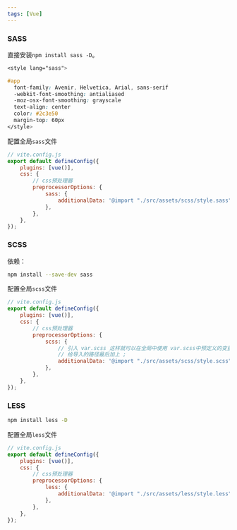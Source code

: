 ```yaml
---
tags: [Vue]
---
```


### SASS

直接安装`npm install sass -D`。

```css
<style lang="sass">

#app
  font-family: Avenir, Helvetica, Arial, sans-serif
  -webkit-font-smoothing: antialiased
  -moz-osx-font-smoothing: grayscale
  text-align: center
  color: #2c3e50
  margin-top: 60px
</style>
```

配置全局`sass`文件

```js
// vite.config.js
export default defineConfig({
	plugins: [vue()],
	css: {
		// css预处理器
		preprocessorOptions: {
			sass: {
				additionalData: '@import "./src/assets/scss/style.sass";',
			},
		},
	},
});
```



### SCSS

依赖：

```bash
npm install --save-dev sass
```

配置全局`scss`文件

```js
// vite.config.js
export default defineConfig({
	plugins: [vue()],
	css: {
		// css预处理器
		preprocessorOptions: {
			scss: {
				// 引入 var.scss 这样就可以在全局中使用 var.scss中预定义的变量了
				// 给导入的路径最后加上 ;
				additionalData: '@import "./src/assets/scss/style.scss";',
			},
		},
	},
});
```



### LESS

```bash
npm install less -D
```

配置全局`less`文件

```js
// vite.config.js
export default defineConfig({
	plugins: [vue()],
	css: {
		// css预处理器
		preprocessorOptions: {
			less: {
				additionalData: '@import "./src/assets/less/style.less";',
			},
		},
	},
});
```

